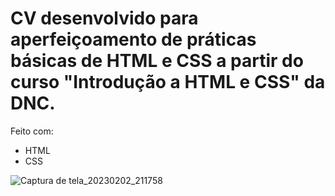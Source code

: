 # CV desenvolvido para aperfeiçoamento de práticas básicas de HTML e CSS a partir do curso "Introdução a HTML e CSS" da DNC.

Feito com:
 - HTML
 - CSS
 
 ![Captura de tela_20230202_211758](https://user-images.githubusercontent.com/108961361/216480377-ed696be1-7968-4982-b64c-67ec106302a7.png)
